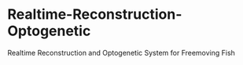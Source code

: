 # Realtime-Reconstruction-Optogenetic
Realtime Reconstruction and Optogenetic System for Freemoving Fish

